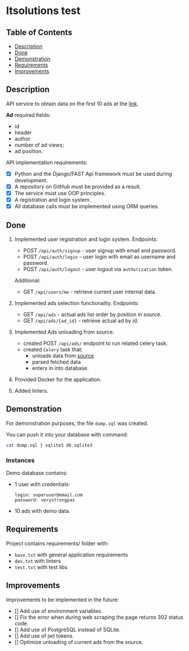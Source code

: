 # Itsolutions test

## Table of Contents

- [Description](#description)
- [Done](#done)
- [Demonstration](#demonstration)
- [Requirements](#requirements)
- [Improvements](#improvements)

## Description

API service to obtain data on the first 10 ads at the [link](https://www.farpost.ru/vladivostok/service/construction/guard/+/Video+surveillance+Systems/).

**Ad** required fields:

- id
- header
- author
- number of ad views;
- ad position.

API implementation requirements:

- [x] Python and the Django/FAST Api framework must be used during development.
- [x] A repository on GitHub must be provided as a result.
- [x] The service must use OOP principles.
- [x] A registration and login system.
- [x] All database calls must be implemented using ORM queries.

## Done

1. Implemented user registration and login system. Endpoints:
  
    - POST `/api/auth/signup` - user signup with email and password.
    - POST `/api/auth/login` - user login with email as username and password.
    - POST `/api/auth/logout` - user logout via `authorization` token.

    Additional:

    - GET `/api/users/me` - retrieve current user internal data.

2. Implemented ads selection functionality. Endpoints:

    - GET `/api/ads` - actual ads list order by position in source.
    - GET `/api/ads/{ad_id}` - retrieve actual ad by id.

3. Implemented Ads unloading from source.

    - created POST `/api/ads/` endpoint to run related celery task.
    - created `Celery` task that:
        - unloads data from [source](https://www.farpost.ru)
        - parsed fetched data
        - enters in into database.

4. Provided Docker for the application.
5. Added linters.

## Demonstration

For demonstration purposes, the file `dump.sql` was created.

You can push it into your database with command:

```bash
cat dump.sql | sqlite3 db.sqlite3
```

### Instances

Demo database contains:

- 1 user with credentials:

  ```console
  login: superuser@email.com
  password: verystrongpas
  ```

- 10 ads with demo data.

## Requirements

Project contains requirements/ folder with:

- `base.txt` with general application requirements
- `dev.txt` with linters
- `test.txt` with test libs

## Improvements

Improvements to be implemented in the future:

- [] Add use of environment variables.
- [] Fix the error when during web scraping the page returns 302 status code.
- [] Add use of PostgreSQL instead of SQLite.
- [] Add use of jwt tokens.
- [] Optimize unloading of current ads from the source.
